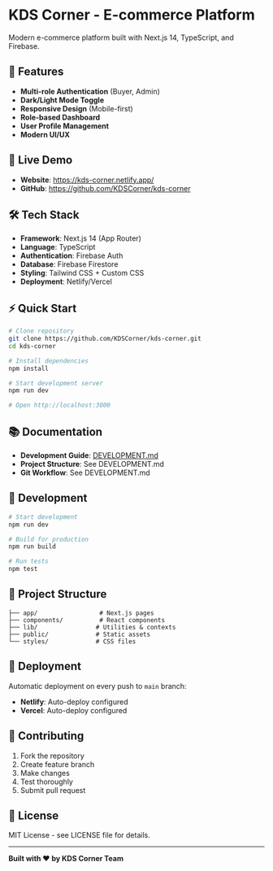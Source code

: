 # KDS Corner - E-commerce Platform

Modern e-commerce platform built with Next.js 14, TypeScript, and Firebase.

## 🌟 Features

- **Multi-role Authentication** (Buyer, Admin)
- **Dark/Light Mode Toggle**
- **Responsive Design** (Mobile-first)
- **Role-based Dashboard** 
- **User Profile Management**
- **Modern UI/UX**

## 🚀 Live Demo

- **Website**: https://kds-corner.netlify.app/
- **GitHub**: https://github.com/KDSCorner/kds-corner

## 🛠 Tech Stack

- **Framework**: Next.js 14 (App Router)
- **Language**: TypeScript
- **Authentication**: Firebase Auth
- **Database**: Firebase Firestore
- **Styling**: Tailwind CSS + Custom CSS
- **Deployment**: Netlify/Vercel

## ⚡ Quick Start

```bash
# Clone repository
git clone https://github.com/KDSCorner/kds-corner.git
cd kds-corner

# Install dependencies
npm install

# Start development server
npm run dev

# Open http://localhost:3000
```

## 📚 Documentation

- **Development Guide**: [DEVELOPMENT.md](./DEVELOPMENT.md)
- **Project Structure**: See DEVELOPMENT.md
- **Git Workflow**: See DEVELOPMENT.md

## 🔧 Development

```bash
# Start development
npm run dev

# Build for production
npm run build

# Run tests
npm test
```

## 📁 Project Structure

```
├── app/                 # Next.js pages
├── components/          # React components
├── lib/                # Utilities & contexts
├── public/             # Static assets
└── styles/             # CSS files
```

## 🚢 Deployment

Automatic deployment on every push to `main` branch:
- **Netlify**: Auto-deploy configured
- **Vercel**: Auto-deploy configured

## 🤝 Contributing

1. Fork the repository
2. Create feature branch
3. Make changes
4. Test thoroughly
5. Submit pull request

## 📝 License

MIT License - see LICENSE file for details.

---

**Built with ❤️ by KDS Corner Team**

